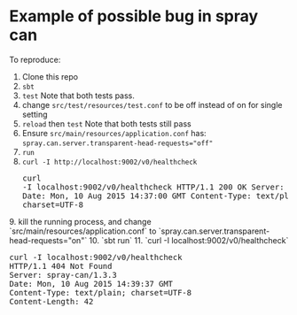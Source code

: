 Example of possible bug in spray can
=======================================================================

To reproduce:

1. Clone this repo
2. `sbt`
3. `test` Note that both tests pass.
4. change `src/test/resources/test.conf` to be off instead of on for single setting
5. `reload` then `test` Note that both tests still pass
6. Ensure `src/main/resources/application.conf` has: `spray.can.server.transparent-head-requests="off"`
7. `run`
8. `curl -I http://localhost:9002/v0/healthcheck` <pre>curl -I localhost:9002/v0/healthcheck
HTTP/1.1 200 OK
Server: spray-can/1.3.3
Date: Mon, 10 Aug 2015 14:37:00 GMT
Content-Type: text/plain; charset=UTF-8
</pre>
9. kill the running process, and change `src/main/resources/application.conf` to `spray.can.server.transparent-head-requests="on"`
10. `sbt run`
11. `curl -I localhost:9002/v0/healthcheck` <pre>curl -I localhost:9002/v0/healthcheck
HTTP/1.1 404 Not Found
Server: spray-can/1.3.3
Date: Mon, 10 Aug 2015 14:39:37 GMT
Content-Type: text/plain; charset=UTF-8
Content-Length: 42
</pre>